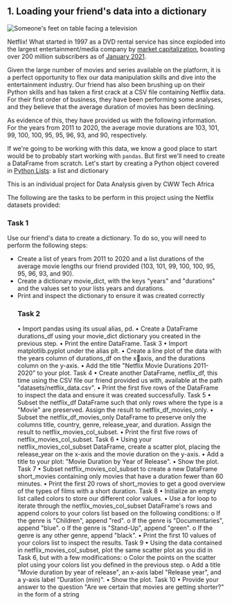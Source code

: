 ## 1. Loading your friend's data into a dictionary
<p><img src="https://assets.datacamp.com/production/project_1237/img/netflix.jpg" alt="Someone's feet on table facing a television"></p>
<p>Netflix! What started in 1997 as a DVD rental service has since exploded into the largest entertainment/media company by <a href="https://www.marketwatch.com/story/netflix-shares-close-up-8-for-yet-another-record-high-2020-07-10">market capitalization</a>, boasting over 200 million subscribers as of <a href="https://www.cbsnews.com/news/netflix-tops-200-million-subscribers-but-faces-growing-challenge-from-disney-plus/">January 2021</a>.</p>
<p>Given the large number of movies and series available on the platform, it is a perfect opportunity to flex our data manipulation skills and dive into the entertainment industry. Our friend has also been brushing up on their Python skills and has taken a first crack at a CSV file containing Netflix data. For their first order of business, they have been performing some analyses, and they believe that the average duration of movies has been declining. </p>
<p>As evidence of this, they have provided us with the following information. For the years from 2011 to 2020, the average movie durations are 103, 101, 99, 100, 100, 95, 95, 96, 93, and 90, respectively.</p>
<p>If we're going to be working with this data, we know a good place to start would be to probably start working with <code>pandas</code>. But first we'll need to create a DataFrame from scratch. Let's start by creating a Python object covered in <a href="hhttps://www.w3schools.com/python/python_lists.asp">Python Lists</a>: a list and dictionary</p>This is an individual project for Data Analysis given by CWW Tech Africa

<p>The following are the tasks to be perform in this project using the Netflix datasets provided:

<h3>Task 1</h3>
Use our friend's data to create a dictionary. To do so, you will need to perform the following 
steps:
<ul>
<li>Create a list of years from 2011 to 2020 and a list durations of the average movie 
lengths our friend provided (103, 101, 99, 100, 100, 95, 95, 96, 93, and 90).</li>
<li>Create a dictionary movie_dict, with the keys "years" and "durations" and the 
values set to your lists years and durations.</li>
<li>Print and inspect the dictionary to ensure it was created correctly</li>
<p></p>
<h3>Task 2</h3>
• Import pandas using its usual alias, pd.
• Create a DataFrame durations_df using your movie_dict dictionary you created 
in the previous step.
• Print the entire DataFrame.
Task 3
• Import matplotlib.pyplot under the alias plt.
• Create a line plot of the data with the years column of durations_df on the xaxis, and the durations column on the y-axis.
• Add the title "Netflix Movie Durations 2011-2020" to your plot.
Task 4
• Create another DataFrame, netflix_df, this time using the CSV file our friend provided us 
with, available at the path "datasets/netflix_data.csv".
• Print the first five rows of the DataFrame to inspect the data and ensure it was created 
successfully.
Task 5
• Subset the netflix_df DataFrame such that only rows where the type is 
a "Movie" are preserved. Assign the result to netflix_df_movies_only.
• Subset the netflix_df_movies_only DataFrame to preserve only 
the columns title, country, genre, release_year, and duration. Assign the 
result to netflix_movies_col_subset.
• Print the first five rows of netflix_movies_col_subset.
Task 6
• Using your netflix_movies_col_subset DataFrame, create a scatter plot, placing 
the release_year on the x-axis and the movie duration on the y-axis.
• Add a title to your plot: "Movie Duration by Year of Release".
• Show the plot.
Task 7
• Subset netflix_movies_col_subset to create a new 
DataFrame short_movies containing only movies that have a duration fewer 
than 60 minutes.
• Print the first 20 rows of short_movies to get a good overview of the types of 
films with a short duration.
Task 8
• Initialize an empty list called colors to store our different color values.
• Use a for loop to iterate through the netflix_movies_col_subset DataFrame's 
rows and append colors to your colors list based on the following conditions:
o If the genre is "Children", append "red".
o If the genre is "Documentaries", append "blue".
o If the genre is "Stand-Up", append "green".
o If the genre is any other genre, append "black".
• Print the first 10 values of your colors list to inspect the results.
Task 9
• Using the data contained in netflix_movies_col_subset, plot the same scatter 
plot as you did in Task 6, but with a few modifications:
o Color the points on the scatter plot using your colors list you defined in 
the previous step.
o Add a title "Movie duration by year of release", an x-axis 
label "Release year", and a y-axis label "Duration (min)".
• Show the plot.
Task 10
• Provide your answer to the question "Are we certain that movies are getting 
shorter?" in the form of a string